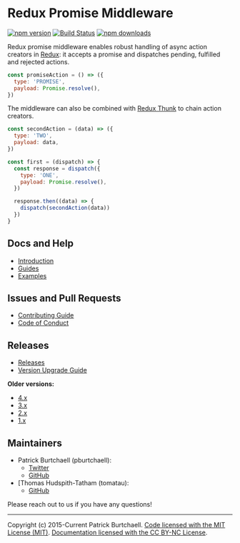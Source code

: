 # Redux Promise Middleware

[![npm version](https://img.shields.io/npm/v/redux-promise-middleware.svg?style=flat)](https://www.npmjs.com/package/redux-promise-middleware) [![Build Status](https://travis-ci.org/pburtchaell/redux-promise-middleware.svg?branch=master)](https://travis-ci.org/pburtchaell/redux-promise-middleware) [![npm downloads](https://img.shields.io/npm/dm/redux-promise-middleware.svg?style=flat)](https://www.npmjs.com/package/redux-promise-middleware)

Redux promise middleware enables robust handling of async action creators in [Redux](http://redux.js.org): it accepts a promise and dispatches pending, fulfilled and rejected actions.

```js
const promiseAction = () => ({
  type: 'PROMISE',
  payload: Promise.resolve(),
})
```

The middleware can also be combined with [Redux Thunk](https://github.com/gaearon/redux-thunk) to chain action creators.

```js
const secondAction = (data) => ({
  type: 'TWO',
  payload: data,
})

const first = (dispatch) => {
  const response = dispatch({
    type: 'ONE',
    payload: Promise.resolve(),
  })

  response.then((data) => {
    dispatch(secondAction(data))
  })
}
```

## Docs and Help

- [Introduction](/docs/introduction.md)
- [Guides](/docs/guides/)
- [Examples](/examples)

## Issues and Pull Requests

- [Contributing Guide](/.github/CONTRIBUTING.md)
- [Code of Conduct](/.github/CODE_OF_CONDUCT.md)

## Releases

- [Releases](https://github.com/pburtchaell/redux-promise-middleware/releases)
- [Version Upgrade Guide](/docs/upgrading.md)

**Older versions:**

- [4.x](https://github.com/pburtchaell/redux-promise-middleware/tree/4.4.0)
- [3.x](https://github.com/pburtchaell/redux-promise-middleware/tree/3.3.0)
- [2.x](https://github.com/pburtchaell/redux-promise-middleware/tree/2.4.0)
- [1.x](https://github.com/pburtchaell/redux-promise-middleware/tree/1.0.0)

## Maintainers

- Patrick Burtchaell (pburtchaell):
  - [Twitter](https://twitter.com/pburtchaell)
  - [GitHub](https://github.com/pburtchaell)
- [Thomas Hudspith-Tatham (tomatau):
  - [GitHub](https://github.com/tomatau)

Please reach out to us if you have any questions!

---
Copyright (c) 2015-Current Patrick Burtchaell. [Code licensed with the MIT License (MIT)](/LICENSE). [Documentation licensed with the CC BY-NC License](https://creativecommons.org/licenses/by-nc/4.0/).

